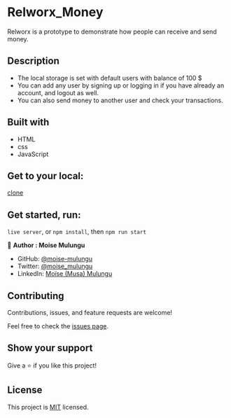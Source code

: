 # Relworx_Money
Relworx is a prototype to demonstrate how people can receive and send money.

## Description
- The local storage is set with default users with balance of 100 $ 
- You can add any user by signing up or logging in if you have already an account, and logout as well.
- You can also send money to another user and check your transactions.

## Built with 
- HTML
- css
- JavaScript

## Get to your local:
[clone](git@github.com:moise-mulungu/Relworx_Money.git) 

## Get started, run:
`live server`, or
`npm install`, then
`npm run start`

👤 **Author : Moise Mulungu**

- GitHub: [@moise-mulungu](https://github.com/moise-mulungu)
- Twitter: [@moise_mulungu](https://twitter.com/moise_mulungu)
- LinkedIn: [Moïse (Musa) Mulungu](https://www.linkedin.com/in/moisemulungu/) 

## Contributing

Contributions, issues, and feature requests are welcome!

Feel free to check the [issues page](https://github.com/moise-mulungu/Relworx_Money/issues).

## Show your support

Give a ⭐️ if you like this project!

## License

This project is [MIT](./MIT.md) licensed.




